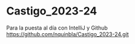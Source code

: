 # Castigo_2023-24
Para la puesta al día con IntelliJ y Github
https://github.com/nquinbla/Castigo_2023-24.git

